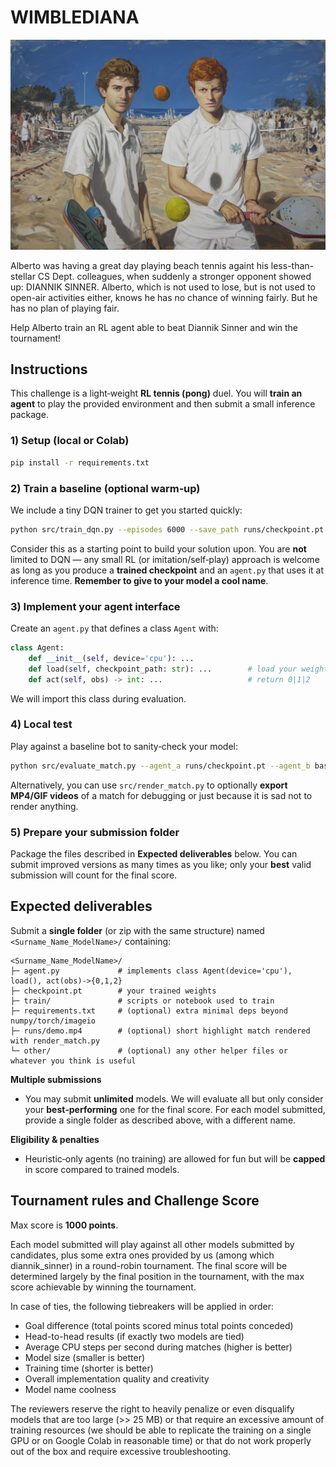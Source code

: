 # WIMBLEDIANA

![](./assets/pic.jpg)

Alberto was having a great day playing beach tennis againt his less-than-stellar CS Dept. colleagues, when suddenly a stronger opponent showed up: DIANNIK SINNER.
Alberto, which is not used to lose, but is not used to open-air activities either, knows he has no chance of winning fairly. But he has no plan of playing fair.

Help Alberto train an RL agent able to beat Diannik Sinner and win the tournament!

## Instructions

This challenge is a light‑weight **RL tennis (pong)** duel. You will **train an agent** to play the provided environment and then submit a small inference package. 
### 1) Setup (local or Colab)
```bash
pip install -r requirements.txt
```

### 2) Train a baseline (optional warm‑up)
We include a tiny DQN trainer to get you started quickly:
```bash
python src/train_dqn.py --episodes 6000 --save_path runs/checkpoint.pt
```
Consider this as a starting point to build your solution upon. You are **not** limited to DQN — any small RL (or imitation/self‑play) approach is welcome as long as you produce a **trained checkpoint** and an `agent.py` that uses it at inference time. **Remember to give to your model a cool name**.

### 3) Implement your agent interface
Create an `agent.py` that defines a class `Agent` with:
```python
class Agent:
    def __init__(self, device='cpu'): ...
    def load(self, checkpoint_path: str): ...        # load your weights
    def act(self, obs) -> int: ...                   # return 0|1|2
```
We will import this class during evaluation.

### 4) Local test
Play against a baseline bot to sanity‑check your model:
```bash
python src/evaluate_match.py --agent_a runs/checkpoint.pt --agent_b baseline_tracking
```
Alternatively, you can use `src/render_match.py` to optionally **export MP4/GIF videos** of a match for debugging or just because it is sad not to render anything.

### 5) Prepare your submission folder
Package the files described in **Expected deliverables** below. You can submit improved versions as many times as you like; only your **best** valid submission will count for the final score.

## Expected deliverables

Submit a **single folder** (or zip with the same structure) named `<Surname_Name_ModelName>/` containing:

```
<Surname_Name_ModelName>/
├─ agent.py             # implements class Agent(device='cpu'), load(), act(obs)->{0,1,2}
├─ checkpoint.pt        # your trained weights
├─ train/               # scripts or notebook used to train
├─ requirements.txt     # (optional) extra minimal deps beyond numpy/torch/imageio
├─ runs/demo.mp4        # (optional) short highlight match rendered with render_match.py
└─ other/               # (optional) any other helper files or whatever you think is useful
```

**Multiple submissions**
- You may submit **unlimited** models. We will evaluate all but only consider your **best‑performing**  one for the final score. For each model submitted, provide a single folder as described above, with a different name.

**Eligibility & penalties**

- Heuristic‑only agents (no training) are allowed for fun but will be **capped** in score compared to trained models.

## Tournament rules and Challenge Score

Max score is **1000 points**.

Each model submitted will play against all other models submitted by candidates, plus some extra ones provided by us (among which diannik_sinner) in a round-robin tournament. The final score will be determined largely by the final position in the tournament, with the max score achievable by winning the tournament. 

In case of ties, the following tiebreakers will be applied in order:
- Goal difference (total points scored minus total points conceded)
- Head-to-head results (if exactly two models are tied)
- Average CPU steps per second during matches (higher is better)
- Model size (smaller is better)
- Training time (shorter is better)
- Overall implementation quality and creativity
- Model name coolness

The reviewers reserve the right to heavily penalize or even disqualify models that are too large (>> 25 MB) or that require an excessive amount of training resources (we should be able to replicate the training on a single GPU or on Google Colab in reasonable time) or that do not work properly out of the box and require excessive troubleshooting.
